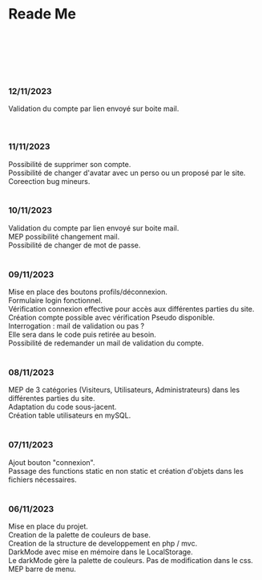 <h1> Reade Me </h1>
<br><br>
<br><br>




<br>
<h3>12/11/2023</h3>
Validation du compte par lien envoyé sur boite mail.<br>
<br>

<br>
<h3>11/11/2023</h3>
Possibilité de supprimer son compte.<br>
Possibilité de changer d'avatar avec un perso ou un proposé par le site.<br>
Coreection bug mineurs.<br>

<br>
<h3>10/11/2023</h3>
Validation du compte par lien envoyé sur boite mail.<br>
MEP possibilité changement mail.<br>
Possibilité de changer de mot de passe.<br>

<br>
<h3>09/11/2023</h3>
Mise en place des boutons profils/déconnexion.<br>
Formulaire login fonctionnel.<br>
Vérification connexion effective pour accès aux différentes parties du site.<br>
Création compte possible avec vérification Pseudo disponible.<br>
Interrogation : mail de validation ou pas ?<br>
Elle sera dans le code puis retirée au besoin.<br>
Possibilité de redemander un mail de validation du compte.<br>

<br>
<h3>08/11/2023</h3>
MEP de 3 catégories (Visiteurs, Utilisateurs, Administrateurs) dans les différentes parties du site.<br>
Adaptation du code sous-jacent.<br>
Création table utilisateurs en mySQL.<br>

<br>
<h3>07/11/2023</h3>
Ajout bouton "connexion".<br>
Passage des functions static en non static et création d'objets dans les fichiers nécessaires.<br>

<br>
<h3>06/11/2023</h3>
Mise en place du projet.<br>
Creation de la palette de couleurs de base.<br>
Creation de la structure de developpement en php / mvc.<br>
DarkMode avec mise en mémoire dans le LocalStorage.<br>
Le darkMode gère la palette de couleurs. Pas de modification dans le css.<br>
MEP barre de menu.<br>